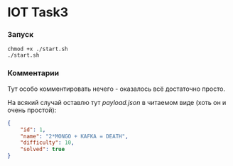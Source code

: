 # IOT Task3
### Запуск
```
chmod +x ./start.sh 
./start.sh
```
### Комментарии
Тут особо комментировать нечего - оказалось всё достаточно просто.

На всякий случай оставлю тут *payload.json* в читаемом виде (хоть он и очень простой):
```json
{
	"id": 1,
	"name": "2*MONGO + KAFKA = DEATH",
	"difficulty": 10,
	"solved": true
}
```